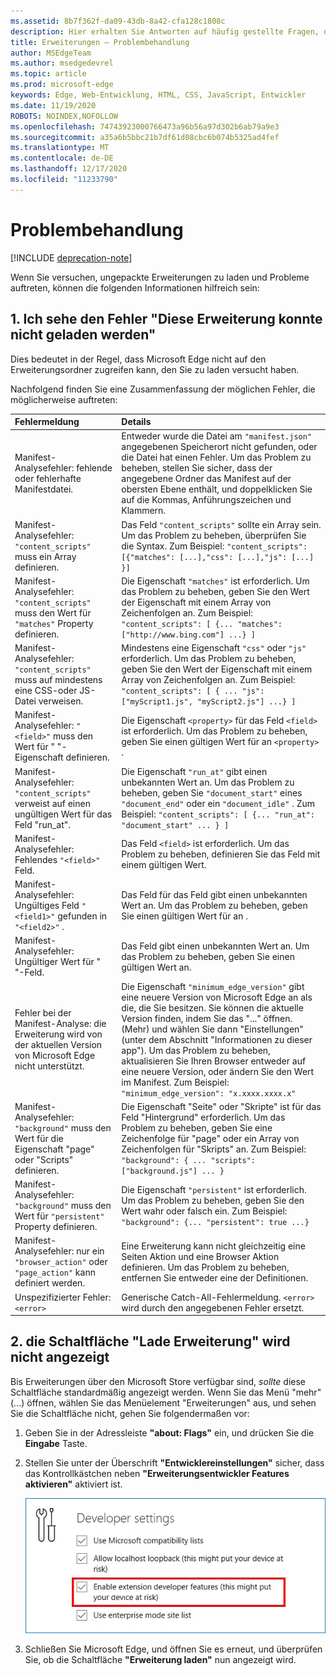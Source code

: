```yaml
---
ms.assetid: 8b7f362f-da09-43db-8a42-cfa128c1808c
description: Hier erhalten Sie Antworten auf häufig gestellte Fragen, die beim Laden von ungepackten Erweiterungen auftreten können.
title: Erweiterungen – Problembehandlung
author: MSEdgeTeam
ms.author: msedgedevrel
ms.topic: article
ms.prod: microsoft-edge
keywords: Edge, Web-Entwicklung, HTML, CSS, JavaScript, Entwickler
ms.date: 11/19/2020
ROBOTS: NOINDEX,NOFOLLOW
ms.openlocfilehash: 74743923000766473a96b56a97d302b6ab79a9e3
ms.sourcegitcommit: a35a6b5bbc21b7df61d08cbc6b074b5325ad4fef
ms.translationtype: MT
ms.contentlocale: de-DE
ms.lasthandoff: 12/17/2020
ms.locfileid: "11233790"
---
```

# Problembehandlung  

[!INCLUDE [deprecation-note](includes/deprecation-note.md)]  

Wenn Sie versuchen, ungepackte Erweiterungen zu laden und Probleme auftreten, können die folgenden Informationen hilfreich sein:

## 1. Ich sehe den Fehler "Diese Erweiterung konnte nicht geladen werden"

Dies bedeutet in der Regel, dass Microsoft Edge nicht auf den Erweiterungsordner zugreifen kann, den Sie zu laden versucht haben.

Nachfolgend finden Sie eine Zusammenfassung der möglichen Fehler, die möglicherweise auftreten:

Fehlermeldung | Details
:--------- | :------------
Manifest-Analysefehler: fehlende oder fehlerhafte Manifestdatei. | Entweder wurde die Datei am `"manifest.json"` angegebenen Speicherort nicht gefunden, oder die Datei hat einen Fehler. Um das Problem zu beheben, stellen Sie sicher, dass der angegebene Ordner das Manifest auf der obersten Ebene enthält, und doppelklicken Sie auf die Kommas, Anführungszeichen und Klammern.
Manifest-Analysefehler: `"content_scripts"` muss ein Array definieren. | Das Feld `"content_scripts"` sollte ein Array sein. Um das Problem zu beheben, überprüfen Sie die Syntax. Zum Beispiel: `"content_scripts": [{"matches": [...],"css": [...],"js": [...] }]`
Manifest-Analysefehler: `"content_scripts"` muss den Wert für `"matches"` Property definieren. | Die Eigenschaft `"matches"` ist erforderlich. Um das Problem zu beheben, geben Sie den Wert der Eigenschaft mit einem Array von Zeichenfolgen an. Zum Beispiel: `"content_scripts": [ {... "matches": ["http://www.bing.com"] ...} ]`
Manifest-Analysefehler: `"content_scripts"` muss auf mindestens eine CSS-oder JS-Datei verweisen. | Mindestens eine Eigenschaft `"css"` oder `"js"` erforderlich. Um das Problem zu beheben, geben Sie den Wert der Eigenschaft mit einem Array von Zeichenfolgen an. Zum Beispiel: `"content_scripts": [ { ... "js": ["myScript1.js", "myScript2.js"] ...} ]`
Manifest-Analysefehler: `"<field>"` muss den Wert für " <property> "-Eigenschaft definieren. | Die Eigenschaft `<property>` für das Feld `<field>` ist erforderlich. Um das Problem zu beheben, geben Sie einen gültigen Wert für an `<property>` .
Manifest-Analysefehler: `"content_scripts"` verweist auf einen ungültigen Wert für das Feld "run_at". | Die Eigenschaft `"run_at"` gibt einen unbekannten Wert an. Um das Problem zu beheben, geben Sie `"document_start"` eines `"document_end"` oder ein `"document_idle"` . Zum Beispiel: `"content_scripts": [ {... "run_at": "document_start" ... } ]`
Manifest-Analysefehler: Fehlendes `"<field>"` Feld. | Das Feld `<field>` ist erforderlich. Um das Problem zu beheben, definieren Sie das Feld mit einem gültigen Wert.
Manifest-Analysefehler: Ungültiges Feld `"<field1>"` gefunden in `"<field2>"` . | Das Feld <field1> für das Feld <field2> gibt einen unbekannten Wert an. Um das Problem zu beheben, geben Sie einen gültigen Wert für an <field1> .
Manifest-Analysefehler: Ungültiger Wert für " <field> "-Feld. | Das Feld <field> gibt einen unbekannten Wert an. Um das Problem zu beheben, geben Sie einen gültigen Wert an.
Fehler bei der Manifest-Analyse: die Erweiterung wird von der aktuellen Version von Microsoft Edge nicht unterstützt. | Die Eigenschaft `"minimum_edge_version"` gibt eine neuere Version von Microsoft Edge an als die, die Sie besitzen. Sie können die aktuelle Version finden, indem Sie das "..." öffnen. (Mehr) und wählen Sie dann "Einstellungen" (unter dem Abschnitt "Informationen zu dieser app"). Um das Problem zu beheben, aktualisieren Sie Ihren Browser entweder auf eine neuere Version, oder ändern Sie den Wert im Manifest. Zum Beispiel: `"minimum_edge_version": "x.xxxx.xxxx.x"`
Manifest-Analysefehler: `"background"` muss den Wert für die Eigenschaft "page" oder "Scripts" definieren. | Die Eigenschaft "Seite" oder "Skripte" ist für das Feld "Hintergrund" erforderlich. Um das Problem zu beheben, geben Sie eine Zeichenfolge für "page" oder ein Array von Zeichenfolgen für "Skripts" an. Zum Beispiel: `"background": { ... "scripts": ["background.js"] ... }`
Manifest-Analysefehler: `"background"` muss den Wert für `"persistent"` Property definieren. | Die Eigenschaft `"persistent"` ist erforderlich. Um das Problem zu beheben, geben Sie den Wert wahr oder falsch ein. Zum Beispiel: `"background": {... "persistent": true ...}`
Manifest-Analysefehler: nur ein `"browser_action"` oder `"page_action"` kann definiert werden. | Eine Erweiterung kann nicht gleichzeitig eine Seiten Aktion und eine Browser Aktion definieren. Um das Problem zu beheben, entfernen Sie entweder eine der Definitionen.
Unspezifizierter Fehler: `<error>` | Generische Catch-All-Fehlermeldung. `<error>` wird durch den angegebenen Fehler ersetzt.


## 2. die Schaltfläche "Lade Erweiterung" wird nicht angezeigt
Bis Erweiterungen über den Microsoft Store verfügbar sind, *sollte* diese Schaltfläche standardmäßig angezeigt werden. Wenn Sie das Menü "mehr" (...) öffnen, wählen Sie das Menüelement "Erweiterungen" aus, und sehen Sie die Schaltfläche nicht, gehen Sie folgendermaßen vor:

1. Geben Sie in der Adressleiste **"about: Flags"** ein, und drücken Sie die **Eingabe** Taste.
2. Stellen Sie unter der Überschrift **"Entwicklereinstellungen"** sicher, dass das Kontrollkästchen neben **"Erweiterungsentwickler Features aktivieren"** aktiviert ist.

   ![Informationen zu Flags](./media/aboutflags.PNG)  

3. Schließen Sie Microsoft Edge, und öffnen Sie es erneut, und überprüfen Sie, ob die Schaltfläche **"Erweiterung laden"** nun angezeigt wird.
